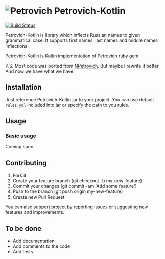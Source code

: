 ![Petrovich](petrovich.png) ﻿Petrovich-Kotlin
==========
[![Build Status](https://travis-ci.org/mylog00/petrovich-kotlin.svg?branch=master)](https://travis-ci.org/mylog00/petrovich-kotlin)

Petrovich-Kotlin is library which inflects Russian names to given grammatical case. It supports first names, last names and middle names inflections.

﻿Petrovich-Kotlin is Kotlin implementation of [Petrovich](https://github.com/petrovich/petrovich-ruby) ruby gem.

P.S. Most code was ported from [NPetrovich](https://github.com/petrovich/petrovich-net).
But maybe I rewrite it better. And now we have what we have.

## Installation

Just reference ﻿Petrovich-Kotlin jar to your project.
You can use default `rules.yml` included into jar or specify the path to you rules.

## Usage

### Basic usage
Coming soon

## Contributing

1. Fork it
2. Create your feature branch (git checkout -b my-new-feature)
3. Commit your changes (git commit -am 'Add some feature')
4. Push to the branch (git push origin my-new-feature)
5. Create new Pull Request

You can also support project by reporting issues or suggesting new features and improvements.

## To be done

* Add documentation
* Add comments to the code
* Add tests
